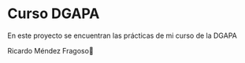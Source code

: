 # Curso DGAPA

En este proyecto se encuentran las prácticas de mi curso de la DGAPA

Ricardo Méndez Fragoso:frog:

